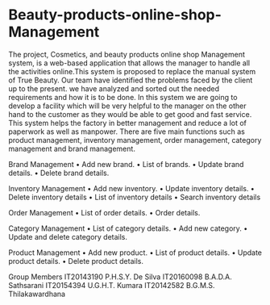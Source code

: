 # Beauty-products-online-shop-Management
The project, Cosmetics, and beauty products online shop Management system, is a web-based application that allows the manager
to handle all the activities online.This system is proposed to replace the manual system of True Beauty. Our team have 
identified the problems faced by the client up to the present. we have analyzed and sorted out the needed requirements and 
how it is to be done.  In this system we are going to develop a facility which will be very helpful to the manager on the
other hand to the customer as they would be able to get good and fast service. This system helps the factory in better 
management and reduce a lot of paperwork as well as manpower. There are five main functions such as product 
management, inventory management, order management, category management and brand management.


Brand Management
•	Add new brand.
•	List of brands.
•	Update brand details.
•	Delete brand details.

Inventory Management
•	Add new inventory.
•	Update inventory details.
•	Delete inventory details
•	List of inventory details
•	Search inventory details

Order Management
•	List of order details.
•	Order details.

Category Management
•	List of category details.
•	Add new category.
•	Update and delete category details.

Product Management
•	Add new product.
•	List of product details.
•	Update product details.
•	Delete product details.

Group Members 
IT20143190	P.H.S.Y. De Silva
IT20160098	B.A.D.A. Sathsarani	
IT20154394	U.G.H.T. Kumara
IT20142582  B.G.M.S. Thilakawardhana 



